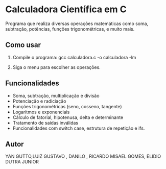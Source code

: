 # Calculadora Científica em C

Programa que realiza diversas operações matemáticas como soma, subtração, potências, funções trigonométricas, e muito mais.

## Como usar

1. Compile o programa:
gcc calculadora.c -o calculadora -lm


2. Siga o menu para escolher as operações.

## Funcionalidades

- Soma, subtração, multiplicação e divisão
- Potenciação e radiciação
- Funções trigonométricas (seno, cosseno, tangente)
- Logaritmos e exponenciais
- Cálculo de fatorial, hipotenusa, delta e determinante
- Tratamento de saídas inválidas
- Funcionalidades com switch case, estrutura de repetição e ifs.
## Autor

YAN GUTTO,LUIZ GUSTAVO , DANILO , RICARDO MISAEL GOMES, ELIDIO DUTRA JUNIOR
